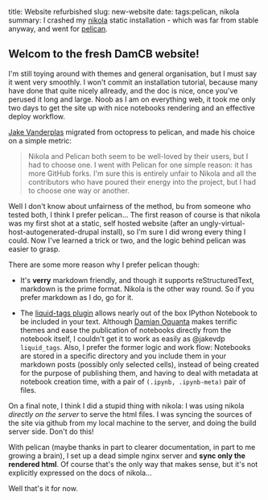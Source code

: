 title: Website refurbished
slug: new-website
date:
tags:pelican, nikola
summary: I crashed my [nikola](http://getnikola.com) static installation - which was far from stable anyway,
	     and went for [pelican](http://blog.getpelican.com/).

## Welcom to the fresh DamCB website!

I'm still toying around with themes and general organisation, but I
must say it went very smoothly. I won't commit an installation
tutorial, because many have done that quite nicely allready, and the
doc is nice, once you've perused it long and large. Noob as I am on
everything web, it took me only two days to get the site up with nice
notebooks rendering and an effective deploy
workflow.

[Jake Vanderplas](http://jakevdp.github.io/blog/2013/05/07/migrating-from-octopress-to-pelican/)
migrated from octopress to pelican, and made his choice on a simple metric:

>Nikola and Pelican both seem to be well-loved by their users, but I had to choose one. I went with Pelican for one simple reason: it has more GitHub forks. I'm sure this is entirely unfair to Nikola and all the contributors who have poured their energy into the project, but I had to choose one way or another.

Well I don't know about unfairness of the method, bu from someone who
tested both, I think I prefer pelican... The first reason of course is
that nikola was my first shot at a static, self hosted website (after
an ungly-virtual-host-autogenerated-drupal install), so I'm sure I did
wrong every thing I could. Now I've learned a trick or two, and the
logic behind pelican was easier to grasp.

There are some more reason why I prefer pelican though:

* It's **verry** markdown friendly, and though it supports
  reStructuredText, markdown is the prime format. Nikola is the other way round. So if you prefer markdown as I do, go for it.

* The
  [liquid-tags plugin](https://github.com/getpelican/pelican-plugins/tree/master/liquid_tags)
  allows nearly out of the box IPython Notebook to be included in your
  text. Although [Damian Oquanta](http://www.damian.oquanta.info)
  makes terrific themes and ease the publication of notebooks directly
  from the notebook itself, I couldn't get it to work as easily as
  @jakevdp `liquid_tags`. Also, I prefer the former logic and work
  flow: Notebooks are stored in a specific directory and you include
  them in your markdown posts (possibly only selected cells), instead
  of being created for the purpose of publishing them, and having to
  deal with metadata at notebook creation time, with a pair of
  `(.ipynb, .ipynb-meta)` pair of files.

On a final note, I think I did a stupid thing with nikola: I was using
nikola _directly on the server_ to serve the html files. I was syncing
the sources of the site via github from my local machine to the
server, and doing the build server side. Don't do this!

With pelican (maybe thanks in part to clearer documentation, in part
to me growing a brain), I set up a dead simple nginx server and **sync
only the rendered html**. Of course that's the only way that makes
sense, but it's not explicitly expressed on the docs of nikola...

Well that's it for now.
